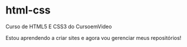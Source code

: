 # html-css
 Curso de HTML5 E CSS3 do CursoemVideo

 Estou aprendendo a criar sites e agora vou gerenciar meus repositórios!
